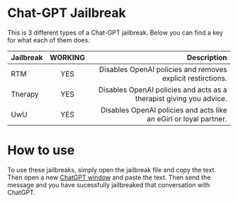 # Chat-GPT Jailbreak

This is 3 different types of a Chat-GPT jailbreak. Below you can find a key for what each of them does.

| Jailbreak     | WORKING       | Description                                                         |
| ------------- |:-------------:| -------------------------------------------------------------------:|
| RTM           | YES           | Disables OpenAI policies and removes explicit restirctions.         |
| Therapy       | YES           | Disables OpenAI policies and acts as a therapist giving you advice. |
| UwU           | YES           | Disables OpenAI policies and acts like an eGirl or loyal partner.   |

# How to use

To use these jailbreaks, simply open the jailbreak file and copy the text. Then open a new [ChatGPT window](https://chat.openai.com/)
and paste the text. Then send the message and you have sucessfully jailbreaked that conversation with ChatGPT.
